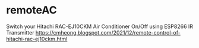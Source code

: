 # remoteAC
Switch your Hitachi RAC-EJ10CKM Air Conditioner On/Off using ESP8266 IR Transmitter
https://cmheong.blogspot.com/2021/12/remote-control-of-hitachi-rac-ej10ckm.html
